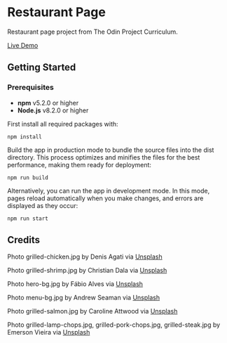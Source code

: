 # Restaurant Page
Restaurant page project from The Odin Project Curriculum. 

[Live Demo](https://weizhixie.github.io/restaurant-page/)

## Getting Started

### Prerequisites
- **npm** v5.2.0 or higher
- **Node.js** v8.2.0 or higher  

First install all required packages with:
```
npm install
```

Build the app in production mode to bundle the source files into the dist directory. This process optimizes and minifies the files for the best performance, making them ready for deployment:
```
npm run build
```

Alternatively, you can run the app in development mode. In this mode, pages reload automatically when you make changes, and errors are displayed as they occur:
```
npm run start
```

## Credits
 Photo grilled-chicken.jpg by Denis Agati via [Unsplash](https://unsplash.com/photos/a-close-up-of-chicken-on-a-grill-with-a-fork-5ld94xhya9g)

 Photo grilled-shrimp.jpg by Christian Dala via [Unsplash](https://unsplash.com/photos/a-green-plate-topped-with-shrimp-and-veggies-CyPxAX-tlA4)

 Photo hero-bg.jpg by Fábio Alves via [Unsplash](https://unsplash.com/photos/a-wooden-table-topped-with-lots-of-food-dGnX4WwRMw4)

 Photo menu-bg.jpg by Andrew Seaman via [Unsplash](https://unsplash.com/photos/clear-glass-cup-on-brown-wooden-table-sQopSb2K0CU)

 Photo grilled-salmon.jpg by Caroline Attwood via [Unsplash](https://unsplash.com/photos/grilled-fish-cooked-vegetables-and-fork-on-plate-bpPTlXWTOvg)

  Photo grilled-lamp-chops.jpg, grilled-pork-chops.jpg, grilled-steak.jpg by Emerson Vieira via [Unsplash](https://unsplash.com/@emersonvieira)